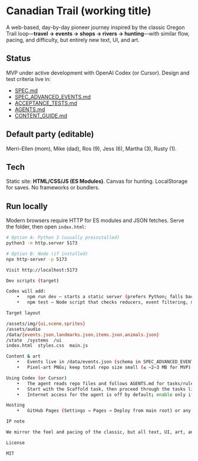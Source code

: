 # Canadian Trail (working title)

A web-based, day-by-day pioneer journey inspired by the classic Oregon Trail loop—**travel → events → shops → rivers → hunting**—with similar flow, pacing, and difficulty, but entirely new text, UI, and art.

## Status
MVP under active development with OpenAI Codex (or Cursor). Design and test criteria live in:
- [SPEC.md](./SPEC.md)
- [SPEC_ADVANCED_EVENTS.md](./SPEC_ADVANCED_EVENTS.md)
- [ACCEPTANCE_TESTS.md](./ACCEPTANCE_TESTS.md)
- [AGENTS.md](./AGENTS.md)
- [CONTENT_GUIDE.md](./CONTENT_GUIDE.md)

## Default party (editable)
Merri-Ellen (mom), Mike (dad), Ros (9), Jess (6), Martha (3), Rusty (1).

## Tech
Static site: **HTML/CSS/JS (ES Modules)**. Canvas for hunting. LocalStorage for saves. No frameworks or bundlers.

## Run locally
Modern browsers require HTTP for ES modules and JSON fetches. Serve the folder, then open `index.html`:

```bash
# Option A: Python 3 (usually preinstalled)
python3 -m http.server 5173

# Option B: Node (if installed)
npx http-server -p 5173

Visit http://localhost:5173

Dev scripts (target)

Codex will add:
	•	npm run dev — starts a static server (prefers Python; falls back to Node http-server).
	•	npm test — Node script that checks reducers, event filtering, mortality routing, and a seeded multi-day run.

Target layout

/assets/img/{ui,scene,sprites}
/assets/audio
/data/{events.json,landmarks.json,items.json,animals.json}
/state  /systems  /ui
index.html  styles.css  main.js

Content & art
	•	Events live in /data/events.json (schema in SPEC_ADVANCED_EVENTS.md), supporting multi-stage dialogue, conditional branches, and member-specific outcomes.
	•	Pixel-art PNGs; keep total repo size small (≤ ~2–3 MB for MVP). Sprite sheets: 4 frames @ ~8 fps.

Using Codex (or Cursor)
	•	The agent reads repo files and follows AGENTS.md for tasks/rules.
	•	Start with the Scaffold task, then proceed through the tasks listed in AGENTS.md.
	•	Internet access for the agent is off by default; enable only if needed (this project is designed as a static site).

Hosting
	•	GitHub Pages (Settings → Pages → Deploy from main root) or any static host (Netlify/Vercel). No backend required.

IP note

We mirror the feel and pacing of the classic, but all text, UI, art, and code here are original. Historical place names are factual.

License

MIT 

